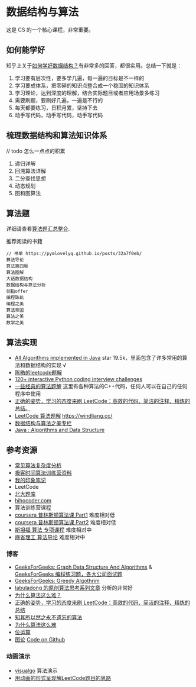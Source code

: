 
# 数据结构与算法

这是 CS 的一个核心课程，非常重要。

## 如何能学好

知乎上关于[如何学好数据结构？](https://www.zhihu.com/question/21318658)有非常多的回答，都很实用。总结一下就是：

1. 学习要有层次性，要多学几遍，每一遍的目标是不一样的
2. 学习要成体系，把零碎的知识点整合成一个稳固的知识体系
3. 学习理论，达到深度的理解，结合实际题目或者应用场景多练习
4. 需要刷题，要刷好几遍，一遍是不行的
5. 每天都要练习，日积月累，坚持下去
6. 动手写代码，动手写代码，动手写代码

## 梳理数据结构和算法知识体系

// todo 怎么一点点的积累

1. 递归详解
2. 回溯算法详解
3. 二分查找思想
4. 动态规划
5. 图和图算法

## 算法题

详细请查看[算法题汇总整合](99-常见题目列表.md).

推荐阅读的书籍

```text
// 书单 https://pymlovelyq.github.io/posts/32a7f0eb/
算法导论
算法第四版
算法图解
大话数据结构
数据结构与算法分析
剑指offer
编程珠玑
编程之美
算法帝国
算法之美
数学之美
```

## 算法实现

- [All Algorithms implemented in Java](https://github.com/TheAlgorithms/Java)  star 19.5k，里面包含了许多常用的算法和数据结构的实现 √
- [陈皓的leetcode题解](https://github.com/haoel/leetcode)
- [120+ interactive Python coding interview challenges](https://github.com/donnemartin/interactive-coding-challenges)
- [一些经典的算法题解](https://github.com/Dev-XYS/Algorithms) 这里有各种算法的C++代码，任何人可以在自己的任何程序中使用
- [正确的姿势，学习的态度来刷 LeetCode：高效的代码、简洁的注释、精炼的总结。](https://github.com/selfboot/LeetCode)
- [LeetCode 算法题解](https://leetcode.wang/)  <https://windliang.cc/>
- [数据结构与算法之美专栏](https://github.com/wangzheng0822/algo)
- [Java : Algorithms and Data Structure](https://github.com/phishman3579/java-algorithms-implementation)

## 参考资源

- [常见算法复杂度分析](https://www.bigocheatsheet.com/)
- [极客时间算法训练营资料](https://pan.baidu.com/disk/home?#/all?vmode=list&path=%2F%E8%AF%BE%E7%A8%8B%2F%E7%AE%97%E6%B3%95%E4%B8%8E%E6%95%B0%E6%8D%AE%E7%BB%93%E6%9E%84)
- [我的印象笔记](https://app.yinxiang.com/fx/1cd152b8-dc5d-44e8-b1e4-3fa2d2f4dfb0)
- LeetCode
- [北大题库](http://poj.org/problemlist)
- [hihocoder.com](http://hihocoder.com)
- 算法训练营课程
- [coursera 普林斯顿算法课 Part1](https://www.coursera.org/learn/algorithms-part1) 难度相对低
- [coursera 普林斯顿算法课 Part2](https://www.coursera.org/learn/algorithms-part2) 难度相对低
- [斯坦福 算法 专项课程](https://www.coursera.org/specializations/algorithms) 难度相对中
- [麻省理工 算法导论](http://open.163.com/special/opencourse/algorithms.html) 难度相对中

### 博客

- [GeeksForGeeks: Graph Data Structure And Algorithms](https://www.geeksforgeeks.org/graph-data-structure-and-algorithms/) & [GeeksForGeeks 编程练习题，各大公司面试题](https://practice.geeksforgeeks.org/company-tags)
- [GeeksForGeeks: Greedy Algothrim](https://www.geeksforgeeks.org/greedy-algorithms/)
- [labuladong 的原创算法思考系列文章](https://labuladong.gitbook.io/algo/)  分析的非常好
- [为什么算法这么难？](http://mindhacks.cn/2011/07/10/the-importance-of-knowing-why-part3/)
- [正确的姿势，学习的态度来刷 LeetCode：高效的代码、简洁的注释、精炼的总结](https://github.com/selfboot/LeetCode)
- [知其所以然之永不遗忘的算法](https://selfboot.cn/2015/11/03/howto_find_algorithm/#%E4%B8%80%E4%B8%AA%E6%80%9D%E7%BB%B4%E5%8E%86%E7%A8%8B)
- [为什么算法这么难](http://mindhacks.cn/topics/algorithms/)
- [位运算](https://github.com/selfboot/LeetCode/tree/master/BitManipulation)
- [图论](https://coding.imooc.com/class/chapter/370.html) [Code on Github](https://github.com/liuyubobobo/Play-with-Graph-Algorithms)

### 动画演示

- [visualgo](https://visualgo.net/en) 算法演示
- [用动画的形式呈现解LeetCode题目的思路](https://github.com/MisterBooo/LeetCodeAnimation)

